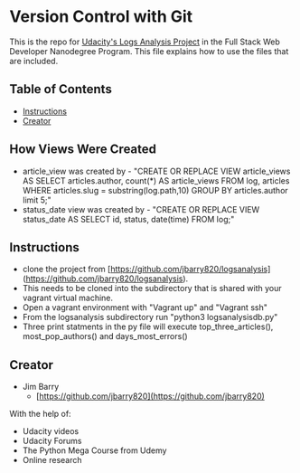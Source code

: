 # Version Control with Git

This is the repo for [Udacity's Logs Analysis Project]() in the Full
Stack Web Developer Nanodegree Program. This file explains how to use
the files that are included.

## Table of Contents

* [Instructions](#instructions)
* [Creator](#creators)

## How Views Were Created

* article_view was created by  - "CREATE OR REPLACE VIEW article_views AS
SELECT articles.author, count(*) AS
article_views FROM log, articles WHERE articles.slug = substring(log.path,10)
GROUP BY articles.author limit 5;"
* status_date view was created by - "CREATE OR REPLACE VIEW status_date AS
SELECT id, status, date(time) FROM log;"

## Instructions

* clone the project from [https://github.com/jbarry820/logsanalysis]
(https://github.com/jbarry820/logsanalysis).
* This needs to be cloned into the subdirectory that is shared with your
vagrant virtual machine.
* Open a vagrant environment with "Vagrant up" and "Vagrant ssh"
* From the logsanalysis subdirectory run "python3 logsanalysisdb.py"
* Three print statments in the py file will execute top_three_articles(),
most_pop_authors() and days_most_errors()

## Creator

* Jim Barry
    - [https://github.com/jbarry820](https://github.com/jbarry820)

With the help of:

* Udacity videos
* Udacity Forums
* The Python Mega Course from Udemy
* Online research
